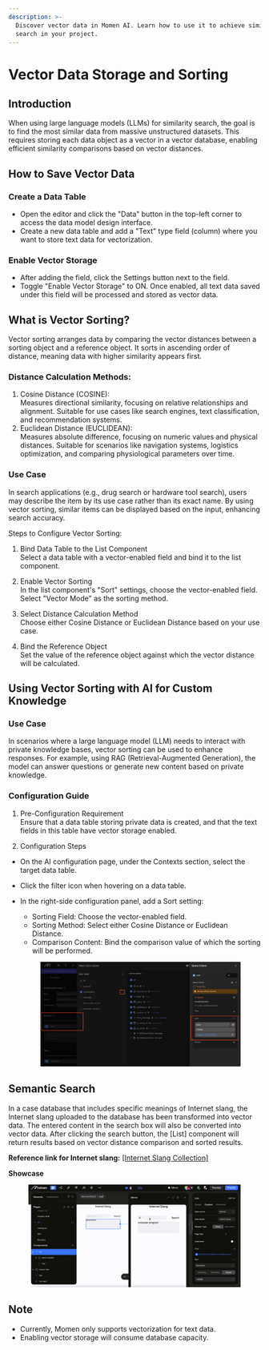 ```yaml
---
description: >-
  Discover vector data in Momen AI. Learn how to use it to achieve similarity
  search in your project.
---
```


# Vector Data Storage and Sorting

## Introduction
When using large language models (LLMs) for similarity search, the goal is to find the most similar data from massive unstructured datasets. This requires storing each data object as a vector in a vector database, enabling efficient similarity comparisons based on vector distances.

## How to Save Vector Data

### Create a Data Table
- Open the editor and click the "Data" button in the top-left corner to access the data model design interface.
- Create a new data table and add a "Text" type field (column) where you want to store text data for vectorization.

### Enable Vector Storage
- After adding the field, click the Settings button next to the field.
- Toggle "Enable Vector Storage" to ON. Once enabled, all text data saved under this field will be processed and stored as vector data.

## What is Vector Sorting?
Vector sorting arranges data by comparing the vector distances between a sorting object and a reference object. It sorts in ascending order of distance, meaning data with higher similarity appears first.

### Distance Calculation Methods:
1. Cosine Distance (COSINE):   
Measures directional similarity, focusing on relative relationships and alignment. Suitable for use cases like search engines, text classification, and recommendation systems.
2. Euclidean Distance (EUCLIDEAN):   
Measures absolute difference, focusing on numeric values and physical distances. Suitable for scenarios like navigation systems, logistics optimization, and comparing physiological parameters over time.

### Use Case
In search applications (e.g., drug search or hardware tool search), users may describe the item by its use case rather than its exact name. By using vector sorting, similar items can be displayed based on the input, enhancing search accuracy.

Steps to Configure Vector Sorting:   
1. Bind Data Table to the List Component   
Select a data table with a vector-enabled field and bind it to the list component.

2. Enable Vector Sorting   
In the list component's "Sort" settings, choose the vector-enabled field. Select "Vector Mode" as the sorting method.

3. Select Distance Calculation Method   
Choose either Cosine Distance or Euclidean Distance based on your use case.

4. Bind the Reference Object   
Set the value of the reference object against which the vector distance will be calculated.

## Using Vector Sorting with AI for Custom Knowledge

### Use Case
In scenarios where a large language model (LLM) needs to interact with private knowledge bases, vector sorting can be used to enhance responses. For example, using RAG (Retrieval-Augmented Generation), the model can answer questions or generate new content based on private knowledge.

### Configuration Guide
1. Pre-Configuration Requirement   
Ensure that a data table storing private data is created, and that the text fields in this table have vector storage enabled.

2. Configuration Steps
- On the AI configuration page, under the Contexts section, select the target data table.
- Click the filter icon when hovering on a data table.
- In the right-side configuration panel, add a Sort setting:
  - Sorting Field: Choose the vector-enabled field.
  - Sorting Method: Select either Cosine Distance or Euclidean Distance.
  - Comparison Content: Bind the comparison value of which the sorting will be performed.

  <figure><img src="../../.gitbook/assets/ai3.jpeg" alt="The case of semantic search"><figcaption></figcaption></figure>

## Semantic Search
In a case database that includes specific meanings of Internet slang, the Internet slang uploaded to the database has been transformed into vector data. The entered content in the search box will also be converted into vector data. After clicking the search button, the \[List] component will return results based on vector distance comparison and sorted results.

**Reference link for Internet slang:** [\[Internet Slang Collection\]](https://www.ruf.rice.edu/~kemmer/Words04/usage/slang_internet.html)

**Showcase**

<figure><img src="../../.gitbook/assets/4 (3).gif" alt="The case of semantic search"><figcaption></figcaption></figure>

## Note
- Currently, Momen only supports vectorization for text data.
- Enabling vector storage will consume database capacity.
